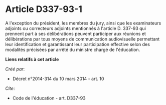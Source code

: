 # Article D337-93-1

A l'exception du président, les membres du jury, ainsi que les examinateurs adjoints ou correcteurs adjoints mentionnés à
l'article D. 337-93 qui prennent part à ses délibérations peuvent participer aux réunions et délibérations par tous moyens de
communication audiovisuelle permettant leur identification et garantissant leur participation effective selon des modalités
précisées par arrêté du ministre chargé de l'éducation.

**Liens relatifs à cet article**

_Créé par_:

  - Décret n°2014-314 du 10 mars 2014 - art. 10

_Cite_:

  - Code de l'éducation - art. D337-93
